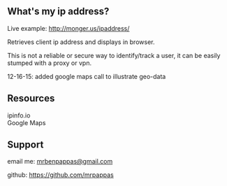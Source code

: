 What's my ip address?  
-------


Live example:  http://monger.us/ipaddress/

Retrieves client ip address and displays in browser.

This is not a reliable or secure way to identify/track a user,  it can be easily stumped with a proxy or vpn.

12-16-15: added google maps call to illustrate geo-data


Resources
-------

ipinfo.io  
Google Maps

Support
-------

email me: mrbenpappas@gmail.com

github: https://github.com/mrpappas


